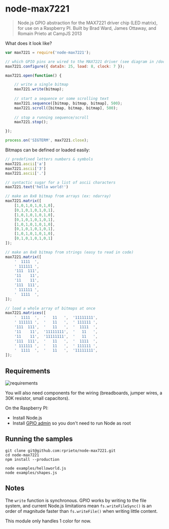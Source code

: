 # node-max7221

> Node.js GPIO abstraction for the MAX7221 driver chip (LED matrix),  for use on a Raspberry PI.
> Built by Brad Ward, James Ottaway, and Romain Prieto at CampJS 2013

What does it look like?

```javascript
var max7221 = require('node-max7221');

// which GPIO pins are wired to the MAX7221 driver (see diagram in /docs folder)
max7221.configure({ dataIn: 25, load: 8, clock: 7 });

max7221.open(function() {

    // write a single bitmap
    max7221.write(bitmap);
    
    // start a sequence or some scrolling text
    max7221.sequence([bitmap, bitmap, bitmap], 500);
    max7221.scroll([bitmap, bitmap, bitmap], 500);
    
    // stop a running sequence/scroll
    max7221.stop();

});

process.on('SIGTERM', max7221.close);
```

Bitmaps can be defined or loaded easily:

```javascript
// predefined letters numbers & symbols
max7221.ascii['a']
max7221.ascii['3']
max7221.ascii['.']

// syntactic sugar for a list of ascii characters
max7221.text('hello world!')

// make an 8x8 bitmap from arrays (ex: ndarray)
max7221.matrix([
    [1,0,1,0,1,0,1,0],
    [0,1,0,1,0,1,0,1],
    [1,0,1,0,1,0,1,0],
    [0,1,0,1,0,1,0,1],
    [1,0,1,0,1,0,1,0],
    [0,1,0,1,0,1,0,1],
    [1,0,1,0,1,0,1,0],
    [0,1,0,1,0,1,0,1]
]);

// make an 8x8 bitmap from strings (easy to read in code)
max7221.matrix([
    '  1111  ',
    ' 111111 ',
    '111  111',
    '11    11',
    '11    11',
    '111  111',
    ' 111111 ',
    '  1111  ',
]);

// load a whole array of bitmaps at once
max7221.matrices([
    '  1111  ',  '   11   ',  '11111111',
    ' 111111 ',  '   11   ',  ' 111111 ',
    '111  111',  '   11   ',  '  1111  ',
    '11    11',  '11111111',  '   11   ',
    '11    11',  '11111111',  '   11   ',
    '111  111',  '   11   ',  '  1111  ',
    ' 111111 ',  '   11   ',  ' 111111 ',
    '  1111  ',  '   11   ',  '11111111',
]);
```

## Requirements

![requirements](https://raw.github.com/rprieto/node-max7221/master/docs/requirements.jpg)

You will also need components for the wiring (breadboards, jumper wires, a 30K resistor, small capacitors).

On the Raspberry PI:

- Install Node.js
- Install [GPIO admin](https://github.com/quick2wire/quick2wire-gpio-admin) so you don't need to run Node as root

## Running the samples

```
git clone git@github.com:rprieto/node-max7221.git
cd node-max7221
npm install --production

node examples/helloworld.js
node examples/shapes.js
```

## Notes

The `write` function is synchronous. GPIO works by writing to the file system, and current Node.js limitations mean `fs.writeFileSync()` is an order of magnitude faster than `fs.writeFile()` when writing little content.

This module only handles 1 color for now.
